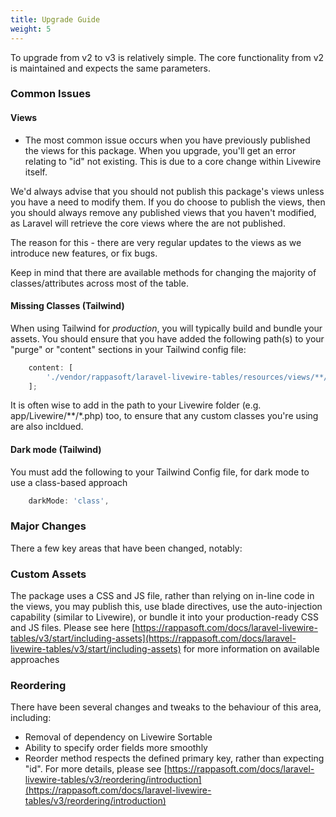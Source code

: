 ```yaml
---
title: Upgrade Guide
weight: 5
---
```


To upgrade from v2 to v3 is relatively simple.  The core functionality from v2 is maintained and expects the same parameters.

### Common Issues

#### Views
- The most common issue occurs when you have previously published the views for this package.  When you upgrade, you'll get an error relating to "id" not existing.  This is due to a core change within Livewire itself.

We'd always advise that you should not publish this package's views unless you have a need to modify them.  If you do choose to publish the views, then you should always remove any published views that you haven't modified, as Laravel will retrieve the core views where the are not published.  

The reason for this - there are very regular updates to the views as we introduce new features, or fix bugs.  

Keep in mind that there are available methods for changing the majority of classes/attributes across most of the table.

#### Missing Classes (Tailwind)
When using Tailwind for *production*, you will typically build and bundle your assets.  You should ensure that you have added the following path(s) to your "purge" or "content" sections in your Tailwind config file:
```js
    content: [
        './vendor/rappasoft/laravel-livewire-tables/resources/views/**/*.blade.php',
    ];
```

It is often wise to add in the path to your Livewire folder (e.g. app/Livewire/**/*.php) too, to ensure that any custom classes you're using are also incldued.

#### Dark mode (Tailwind)
You must add the following to your Tailwind Config file, for dark mode to use a class-based approach
```js
    darkMode: 'class',
```

### Major Changes

There a few key areas that have been changed, notably:

### Custom Assets
The package uses a CSS and JS file, rather than relying on in-line code in the views, you may publish this, use blade directives, use the auto-injection capability (similar to Livewire), or bundle it into your production-ready CSS and JS files.
Please see here [https://rappasoft.com/docs/laravel-livewire-tables/v3/start/including-assets](https://rappasoft.com/docs/laravel-livewire-tables/v3/start/including-assets) for more information on available approaches

### Reordering
There have been several changes and tweaks to the behaviour of this area, including:
- Removal of dependency on Livewire Sortable
- Ability to specify order fields more smoothly
- Reorder method respects the defined primary key, rather than expecting "id".
For more details, please see
[https://rappasoft.com/docs/laravel-livewire-tables/v3/reordering/introduction](https://rappasoft.com/docs/laravel-livewire-tables/v3/reordering/introduction)